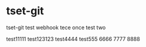 # tset-git
tset-git
test webhook
tece once
test two

test11111
test123123
test4444
test555
6666
7777
8888
